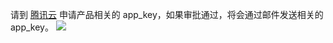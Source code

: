 请到 [腾讯云](https://cloud.tencent.com/act/apply/QAPM) 申请产品相关的 app_key，如果审批通过，将会通过邮件发送相关的 app_key。
![](https://main.qcloudimg.com/raw/53ef97175896792b2ddfb79d3928070a.png)